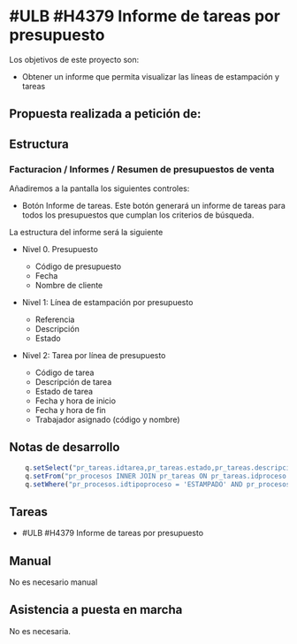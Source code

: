 # #ULB #H4379 Informe de tareas por presupuesto

Los objetivos de este proyecto son:
+ Obtener un informe que permita visualizar las líneas de estampación y tareas 

## Propuesta realizada a petición de:


## Estructura

### Facturacion / Informes / Resumen de presupuestos de venta
Añadiremos a la pantalla los siguientes controles:
+ Botón Informe de tareas. Este botón generará un informe de tareas para todos los presupuestos que cumplan los criterios de búsqueda.

La estructura del informe será la siguiente

+ Nivel 0. Presupuesto
    + Código de presupuesto
    + Fecha
    + Nombre de cliente

+ Nivel 1: Línea de estampación por presupuesto
    + Referencia
    + Descripción
    + Estado

+ Nivel 2: Tarea por línea de presupuesto
    + Código de tarea
    + Descripción de tarea
    + Estado de tarea
    + Fecha y hora de inicio
    + Fecha y hora de fin
    + Trabajador asignado (código y nombre)

## Notas de desarrollo
```js
    q.setSelect("pr_tareas.idtarea,pr_tareas.estado,pr_tareas.descripcion,pr_tareas.diainicio,pr_tareas.tiempoinicio,pr_tareas.realizadapor");	
	q.setFrom("pr_procesos INNER JOIN pr_tareas ON pr_tareas.idproceso = pr_procesos.idproceso");	
	q.setWhere("pr_procesos.idtipoproceso = 'ESTAMPADO' AND pr_procesos.idobjeto = '" + cursor.valueBuffer("idlinea") + "'");	
```


## Tareas
* #ULB #H4379 Informe de tareas por presupuesto


## Manual
No es necesario manual

## Asistencia a puesta en marcha
No es necesaria.
